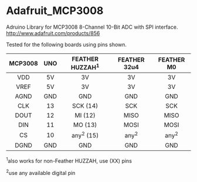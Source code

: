 # Adafruit_MCP3008
Adruino Library for MCP3008 8-Channel 10-Bit ADC with SPI interface.
http://www.adafruit.com/products/856

Tested for the following boards using pins shown.

MCP3008 | UNO | FEATHER HUZZAH<sup>1</sup> | FEATHER 32u4 | FEATHER M0
:---: | :---: | :---: | :---: | :---:
VDD | 5V | 3V | 3V | 3V 
VREF | 5V | 3V | 3V | 3V
AGND | GND | GND | GND | GND
CLK | 13 | SCK (14) | SCK | SCK
DOUT | 12 | MI (12) | MISO | MISO
DIN | 11 | MO (13) | MOSI | MOSI
CS | 10 | any<sup>2</sup> (15) | any<sup>2</sup> | any<sup>2</sup>
DGND | GND | GND | GND | GND

<sup>1</sup>also works for non-Feather HUZZAH, use (XX) pins

<sup>2</sup>use any available digital pin
